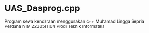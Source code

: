 # UAS_Dasprog.cpp
Program sewa kendaraan menggunakan c++ 
Muhamad Lingga Sepria Perdana 
NIM 2230511104
Prodi Teknik Informatika
